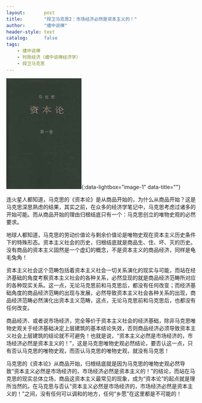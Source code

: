 ```yaml
---
layout:       post
title:        "捍卫马克思2：市场经济必然是资本主义的！"
author:       "缠中说禅"
header-style: text
catalog:      false
tags:
    - 缠中说禅
    - 时政经济（缠中说禅经济学）
    - 捍卫马克思
---
```


[![](/img/czsc/20060904-0295.png)](/img/czsc/20060904-0295.png){:data-lightbox="image-1" data-title=""}



连火星人都知道，马克思的《资本论》是从商品开始的，为什么从商品开始？这是马克思深思熟虑的结果，其实之前，在众多的经济学笔记中，马克思考虑过诸多的开始可能。而从商品开始的理由归根结底只有一个：马克思创立的唯物史观的必然要求。



地球人都知道，马克思的劳动价值论与剩余价值论是唯物史观在资本主义历史条件下的特殊形态。资本主义社会的历史，归根结底就是商品生、住、坏、灭的历史。没有商品的资本主义固然是一个虚幻的概念，不是资本主义的商品经济，同样是龟毛兔角！



资本主义社会这个范畴包括着资本主义社会一切关系演化的现实与可能，而站在经济基础的角度考察资本主义社会的各种关系，必然显现的就是商品经济范畴所对应的各种现实关系。这一点，无论马克思前和马克思后，都没有任何改变；而经济基础角度的商品经济范畴的出现与发展，必然导致资本主义社会各种关系的出现，商品经济范畴必然演化出资本主义范畴，这点，无论马克思前和马克思后，也都没有任何改变。



商品经济、或者说市场经济，完全等价于资本主义社会的经济基础，除非马克思唯物史观关于经济基础决定上层建筑的基本结论失效，否则商品经济必须导致资本主义社会上层建筑的结论就不可避免！也就是说，“资本主义必然是市场经济的，市场经济必然是资本主义的！”，这是马克思唯物史观必然结论，要否认这一点，只有否认马克思的唯物史观，而否认马克思的唯物史观，就没有马克思！



马克思的《资本论》从商品开始，归根结底就是因为马克思的唯物史观必然导致“资本主义必然是市场经济的，市场经济必然是资本主义的！”的结论，而站在马克思的现实总体立场，商品这资本主义最常见的现象，成为“资本论”的起点就是理所当然的。在马克思与否认“资本主义必然是市场经济的，市场经济必然是资本主义的！”之间，没有任何可以调和的地方，任何“乡愿”在这里都是不可能的！
